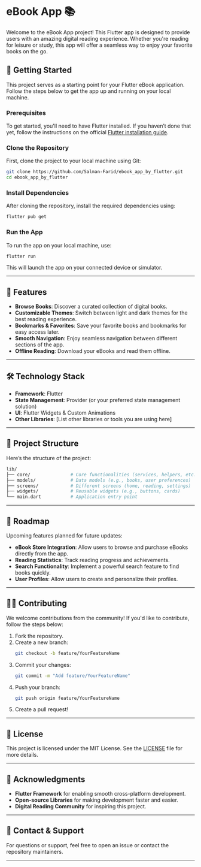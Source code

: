 

# eBook App 📚

Welcome to the eBook App project! This Flutter app is designed to provide users with an amazing digital reading experience. Whether you're reading for leisure or study, this app will offer a seamless way to enjoy your favorite books on the go.

## 🚀 Getting Started

This project serves as a starting point for your Flutter eBook application. Follow the steps below to get the app up and running on your local machine.

### Prerequisites

To get started, you'll need to have Flutter installed. If you haven’t done that yet, follow the instructions on the official [Flutter installation guide](https://flutter.dev/docs/get-started/install).

### Clone the Repository

First, clone the project to your local machine using Git:

```bash
git clone https://github.com/Salman-Farid/ebook_app_by_flutter.git
cd ebook_app_by_flutter
```

### Install Dependencies

After cloning the repository, install the required dependencies using:

```bash
flutter pub get
```

### Run the App

To run the app on your local machine, use:

```bash
flutter run
```

This will launch the app on your connected device or simulator.

---

## 🌟 Features

- **Browse Books**: Discover a curated collection of digital books.
- **Customizable Themes**: Switch between light and dark themes for the best reading experience.
- **Bookmarks & Favorites**: Save your favorite books and bookmarks for easy access later.
- **Smooth Navigation**: Enjoy seamless navigation between different sections of the app.
- **Offline Reading**: Download your eBooks and read them offline.

---

## 🛠️ Technology Stack

- **Framework**: Flutter
- **State Management**: Provider (or your preferred state management solution)
- **UI**: Flutter Widgets & Custom Animations
- **Other Libraries**: [List other libraries or tools you are using here]

---

## 📂 Project Structure

Here’s the structure of the project:

```bash
lib/
├── core/               # Core functionalities (services, helpers, etc.)
├── models/             # Data models (e.g., books, user preferences)
├── screens/            # Different screens (home, reading, settings)
├── widgets/            # Reusable widgets (e.g., buttons, cards)
└── main.dart           # Application entry point
```

---

## 🎯 Roadmap

Upcoming features planned for future updates:

- **eBook Store Integration**: Allow users to browse and purchase eBooks directly from the app.
- **Reading Statistics**: Track reading progress and achievements.
- **Search Functionality**: Implement a powerful search feature to find books quickly.
- **User Profiles**: Allow users to create and personalize their profiles.

---

## 👨‍💻 Contributing

We welcome contributions from the community! If you'd like to contribute, follow the steps below:

1. Fork the repository.
2. Create a new branch:
   ```bash
   git checkout -b feature/YourFeatureName
   ```
3. Commit your changes:
   ```bash
   git commit -m "Add feature/YourFeatureName"
   ```
4. Push your branch:
   ```bash
   git push origin feature/YourFeatureName
   ```
5. Create a pull request!

---

## 📄 License

This project is licensed under the MIT License. See the [LICENSE](LICENSE) file for more details.

---

## 🙏 Acknowledgments

- **Flutter Framework** for enabling smooth cross-platform development.
- **Open-source Libraries** for making development faster and easier.
- **Digital Reading Community** for inspiring this project.

---

## 📱 Contact & Support

For questions or support, feel free to open an issue or contact the repository maintainers.

---